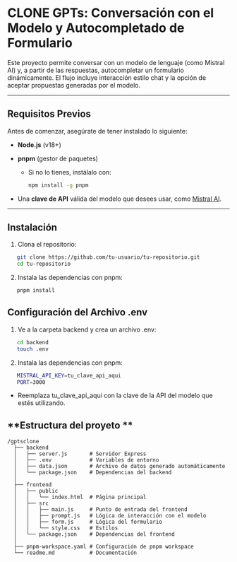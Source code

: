 # CLONE GPTs: Conversación con el Modelo y Autocompletado de Formulario

Este proyecto permite conversar con un modelo de lenguaje (como Mistral AI) y, a partir de las respuestas, autocompletar un formulario dinámicamente. El flujo incluye interacción estilo chat y la opción de aceptar propuestas generadas por el modelo.

---

## **Requisitos Previos**

Antes de comenzar, asegúrate de tener instalado lo siguiente:

- **Node.js** (v18+)
- **pnpm** (gestor de paquetes)
  - Si no lo tienes, instálalo con:
    ```bash
    npm install -g pnpm
    ```

- Una **clave de API** válida del modelo que desees usar, como [Mistral AI](https://mistral.ai).

---

## **Instalación**

1. Clona el repositorio:

```bash
   git clone https://github.com/tu-usuario/tu-repositorio.git
   cd tu-repositorio
```

2. Instala las dependencias con pnpm:

```bash
   pnpm install
```


## **Configuración del Archivo .env**

1. Ve a la carpeta backend y crea un archivo .env:

```bash
   cd backend
   touch .env
```


2. Instala las dependencias con pnpm:

```bash
   MISTRAL_API_KEY=tu_clave_api_aqui
   PORT=3000
```

- Reemplaza tu_clave_api_aqui con la clave de la API del modelo que estés utilizando.


## **Estructura del proyeto **

```plaintext
/gptsclone
  ├── backend
  │   ├── server.js       # Servidor Express
  │   ├── .env            # Variables de entorno
  │   ├── data.json       # Archivo de datos generado automáticamente
  │   └── package.json    # Dependencias del backend
  │
  ├── frontend
  │   ├── public
  │   │   └── index.html  # Página principal
  │   ├── src
  │   │   ├── main.js     # Punto de entrada del frontend
  │   │   ├── prompt.js   # Lógica de interacción con el modelo
  │   │   ├── form.js     # Lógica del formulario
  │   │   └── style.css   # Estilos
  │   └── package.json    # Dependencias del frontend
  │
  ├── pnpm-workspace.yaml # Configuración de pnpm workspace
  └── readme.md           # Documentación

    
```
